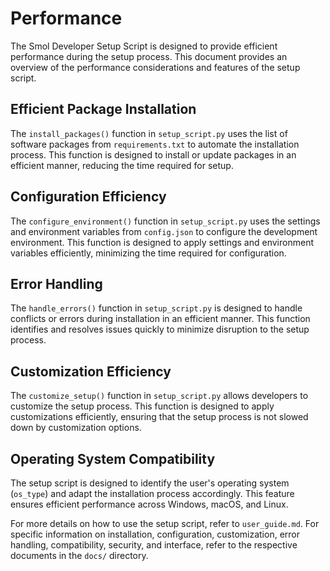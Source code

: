 # Performance

The Smol Developer Setup Script is designed to provide efficient performance during the setup process. This document provides an overview of the performance considerations and features of the setup script.

## Efficient Package Installation

The `install_packages()` function in `setup_script.py` uses the list of software packages from `requirements.txt` to automate the installation process. This function is designed to install or update packages in an efficient manner, reducing the time required for setup.

## Configuration Efficiency

The `configure_environment()` function in `setup_script.py` uses the settings and environment variables from `config.json` to configure the development environment. This function is designed to apply settings and environment variables efficiently, minimizing the time required for configuration.

## Error Handling

The `handle_errors()` function in `setup_script.py` is designed to handle conflicts or errors during installation in an efficient manner. This function identifies and resolves issues quickly to minimize disruption to the setup process.

## Customization Efficiency

The `customize_setup()` function in `setup_script.py` allows developers to customize the setup process. This function is designed to apply customizations efficiently, ensuring that the setup process is not slowed down by customization options.

## Operating System Compatibility

The setup script is designed to identify the user's operating system (`os_type`) and adapt the installation process accordingly. This feature ensures efficient performance across Windows, macOS, and Linux.

For more details on how to use the setup script, refer to `user_guide.md`. For specific information on installation, configuration, customization, error handling, compatibility, security, and interface, refer to the respective documents in the `docs/` directory.